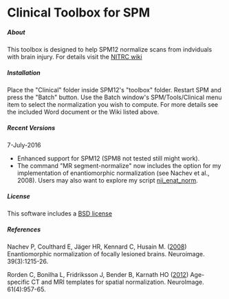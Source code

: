 # Clinical Toolbox for SPM

##### About

This toolbox is designed to help SPM12 normalize scans from indviduals with brain injury. For details visit the [NITRC wiki](https://www.nitrc.org/plugins/mwiki/index.php/clinicaltbx:MainPage)

##### Installation

Place the "Clinical" folder inside SPM12's "toolbox" folder. Restart SPM and press the "Batch" button. Use the Batch window's SPM/Tools/Clinical menu item to select the normalization you wish to compute. For more details see the included Word document or the Wiki listed above.

##### Recent Versions

7-July-2016
 - Enhanced support for SPM12 (SPM8 not tested still might work).
 - The command "MR segment-normalize" now includes the option for my implementation of enantiomorphic normalization (see Nachev et al., 2008). Users may also want to explore my script [nii_enat_norm](https://github.com/neurolabusc/nii_preprocess/blob/master/nii_enat_norm.m).


##### License

This software includes a [BSD license](https://opensource.org/licenses/BSD-2-Clause)

##### References

Nachev P, Coulthard E, Jäger HR, Kennard C, Husain M. ([2008](https://www.ncbi.nlm.nih.gov/pubmed/18023365)) Enantiomorphic normalization of focally lesioned brains. Neuroimage. 39(3):1215-26.

Rorden C, Bonilha L, Fridriksson J, Bender B, Karnath HO ([2012](https://www.ncbi.nlm.nih.gov/pubmed/22440645)) Age-specific CT and MRI templates for spatial normalization. NeuroImage. 61(4):957-65.


